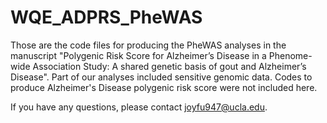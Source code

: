 # WQE_ADPRS_PheWAS
Those are the code files for producing the PheWAS analyses in the manuscript 
"Polygenic Risk Score for Alzheimer’s Disease in a Phenome-wide Association Study: A shared genetic basis of gout and Alzheimer’s Disease". 
Part of our analyses included sensitive genomic data. Codes to produce Alzheimer's Disease polygenic risk score were not included here.

If you have any questions, please contact joyfu947@ucla.edu.
